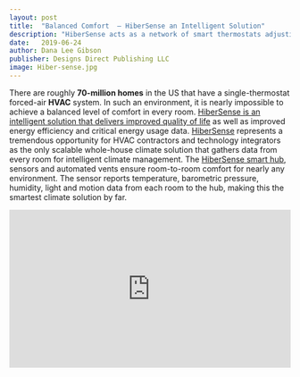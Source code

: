 ```yaml
---
layout: post
title:  "Balanced Comfort  – HiberSense an Intelligent Solution"
description: "HiberSense acts as a network of smart thermostats adjusting the climate in every room so that it's perfect for you."
date:   2019-06-24
author: Dana Lee Gibson
publisher: Designs Direct Publishing LLC
image: Hiber-sense.jpg
---
```


There are roughly **70-million homes** in the US that have a single-thermostat forced-air **HVAC** system. In such an environment, it is nearly impossible to achieve a balanced level of comfort in every room. [HiberSense is an intelligent solution that delivers improved quality of life](https://hibersense.com/) as well as improved energy efficiency and critical energy usage data.<!--more--> [HiberSense](https://hibersense.com/) represents a tremendous opportunity for HVAC contractors and technology integrators as the only scalable whole-house climate solution that gathers data from every room for intelligent climate management. The [HiberSense smart hub](https://hibersense.com/), sensors and automated vents ensure room-to-room comfort for nearly any environment. The sensor reports temperature, barometric pressure, humidity, light and motion data from each room to the hub, making this the smartest climate solution by far. 


<style>.embed-container { position: relative; padding-bottom: 56.25%; height: 0; overflow: hidden; max-width: 100%; } .embed-container iframe, .embed-container object, .embed-container embed { position: absolute; top: 0; left: 0; width: 100%; height: 100%; }</style><div class='embed-container'><iframe src='https://www.youtube.com/embed/Qc7aOv-En7Y' frameborder='0' allowfullscreen></iframe></div>

